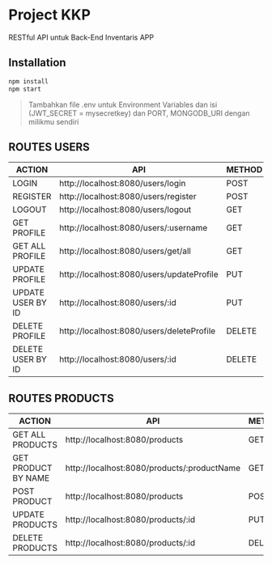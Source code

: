 # Project KKP 
RESTful API untuk Back-End Inventaris APP

## Installation
```sh
npm install
npm start
```

> Tambahkan file .env untuk Environment Variables dan isi (JWT_SECRET = mysecretkey) dan PORT, MONGODB_URI dengan milikmu sendiri

## ROUTES USERS

| ACTION | API | METHOD | AUTH |
| ------ | ------ | ------ | ------ |
| LOGIN | http://localhost:8080/users/login | POST | USER |
| REGISTER | http://localhost:8080/users/register | POST | USER |
| LOGOUT | http://localhost:8080/users/logout | GET | USER |
| GET PROFILE | http://localhost:8080/users/:username | GET | USER/ADMIN |
| GET ALL PROFILE | http://localhost:8080/users/get/all | GET | ADMIN |
| UPDATE PROFILE | http://localhost:8080/users/updateProfile | PUT | USER/ADMIN |
| UPDATE USER BY ID | http://localhost:8080/users/:id | PUT | ADMIN |
| DELETE PROFILE | http://localhost:8080/users/deleteProfile | DELETE | USER/ADMIN |
| DELETE USER BY ID | http://localhost:8080/users/:id | DELETE | ADMIN |

## ROUTES PRODUCTS

| ACTION | API | METHOD | AUTH |
| ------ | ------ | ------ | ------ |
| GET ALL PRODUCTS | http://localhost:8080/products | GET | USER |
| GET PRODUCT BY NAME | http://localhost:8080/products/:productName | GET | USER |
| POST PRODUCT | http://localhost:8080/products | POST | USER |
| UPDATE PRODUCTS | http://localhost:8080/products/:id | PUT | USER/ADMIN |
| DELETE PRODUCTS | http://localhost:8080/products/:id | DELETE | USER/ADMIN |

